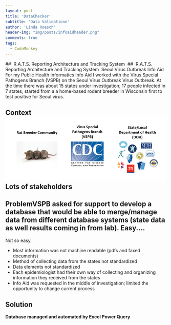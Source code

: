 ```yaml
---
layout: post
title: 'DataChecker'
subtitle: 'Data Validationn'
author: 'Linda Roesch'
header-img: "img/posts/infoaidheader.png"
comments: true
tags:  
  - CodeMonkey
---
```


##  R.A.T.S. Reporting Architecture and Tracking System  
##  R.A.T.S. Reporting Architecture and Tracking System  Seoul Virus Outbreak Info Aid
For my Public Health Informatics Info Aid I worked with the Virus Special Pathogens Branch (VSPB) on the Seoul Virus Outbreak Virus Outbreak.
At the time there was about 15 states under investigation; 17 people infected in 7 states, started from a a home-based rodent breeder in Wisconsin first to test positive for Seoul virus.
## Context![Context](/img/posts/infoAid-context.png)Lots of stakeholders
## ProblemVSPB asked for support to develop a database that would be able to merge/manage data from different database systems (state data as well results coming in from lab). Easy....
Not so easy.
* Most information was not machine readable (pdfs and faxed documents)
* Method of collecting data from the states not standardized 
* Data elements not standardized
* Each epidemiologist had their own way of collecting and organizing information they received from the states
* Info Aid was requested in the middle of investigation; limited the opportunity to change current process
## Solution
**Database managed and automated by Excel Power Query**

